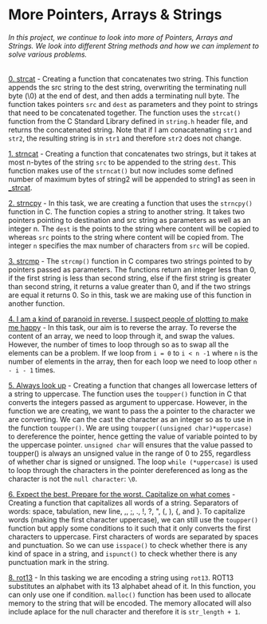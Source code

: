 # More Pointers, Arrays & Strings
###### In this project, we continue to look into more of Pointers, Arrays and Strings. We look into different String methods and how we can implement to solve various problems. 

[0. strcat](./0-strcat.c) - Creating a function that concatenates two string. This function appends the src string to the dest string, overwriting the terminating null byte (\0) at the end of dest, and then adds a terminating null byte. The function takes pointers `src` and `dest` as parameters and they point to strings that need to be concatenated together. The function uses the `strcat()` function from the C Standard Library defined in `string.h` header file, and returns the concatenated string. Note that if I am conacatenating `str1` and `str2`, the resulting string is in `str1` and therefore `str2` does not change.

[1. strncat](./1-strncat.c) - Creating a function that concatenates two strings, but it takes at most n-bytes of the string `src` to be appended to the string `dest`. This function makes use of the `strncat()` but now includes some defined number of maximum bytes of string2 will be appended to string1 as seen in [_strcat](./0-strcat.c).

[2. strncpy](./2-strncpy.c) - In this task, we are creating a function that uses the `strncpy()` function in C. The function copies a string to another string. It takes two pointers pointing to destination and src string as parameters as well as an integer n. The `dest` is the points to the string where content will be copied to whereas `src` points to the string where content will be copied from. The integer `n` specifies the max number of characters from `src` will be copied.

[3. strcmp](./3-strcmp.c) - The `strcmp()` function in C compares two strings pointed to by pointers passed as parameters. The functions return an integer less than 0, if the first string is less than second string, else if the first string is greater than second string, it returns a value greater than 0, and if the two strings are equal it returns 0. So in this, task we are making use of this function in another function.

[4. I am a kind of paranoid in reverse. I suspect people of plotting to make me happy](./4-rev_array.c) - In this task, our aim is to reverse the array. To reverse the content of an array, we need to loop through it, and swap the values. However, the number of times to loop through so as to swap all the elements can be a problem. If we loop from `i = 0` to `i < n -1` where `n` is the number of elements in the array, then for each loop we need to loop other `n - i - 1` times.

[5. Always look up](./5-string_toupper.c) - Creating a function that changes all lowercase letters of a string to uppercase. The function uses the `toupper()` function in C that converts the integers passed as argument to uppercase. However, in the function we are creating, we want to pass the a pointer to the character we are converting. We can the cast the character as an integer so as to use in the function `toupper()`. We are using `toupper((unsigned char)*uppercase)` to dereference the pointer, hence getting the value of variable pointed to by the uppercase pointer. `unsigned char` will ensures that the value passed to toupper() is always an unsigned value in the range of 0 to 255, regardless of whether char is signed or unsigned. The loop `while (*uppercase)` is used to loop through the characters in the pointer dereferenced as long as the character is not the `null character`: `\0`.


[6. Expect the best. Prepare for the worst. Capitalize on what comes](./6-cap_string.c) - Creating a function that capitalizes all words of a string. Separators of words: space, tabulation, new line, ,, ;, ., !, ?, ", (, ), {, and }. To capitalize words (making the first character uppercase), we can still use the `toupper()` function but apply some conditions to it such that it only converts the first characters to uppercase. First characters of words are separated by spaces and punctuation. So we can use `isspace()` to check whether there is any kind of space in a string, and `ispunct()` to check whether there is any punctuation mark in the string.


[8. rot13](./100-rot13.c) - In this tasking we are encoding a string using `rot13`. ROT13 substitutes an alphabet with its 13 alphabet ahead of it. In this function, you can only use one if condition. `malloc()` function has been used to allocate memory to the string that will be encoded. The memory allocated will also include aplace for the null character and therefore it is `str_length + 1`.



